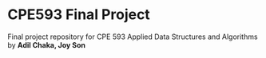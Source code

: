 # CPE593 Final Project
Final project repository for CPE 593 Applied Data Structures and Algorithms by **Adil Chaka, Joy Son**
